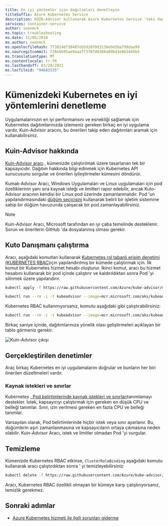 ```yaml
---
title: En iyi yöntemler için dağıtımları denetleyin
titleSuffix: Azure Kubernetes Service
description: KUIN-Advisor kullanarak Azure Kubernetes Service 'teki dağıtımlarınızdaki en iyi yöntemlerin uygulanmasını nasıl denetleyeceğinizi öğrenin
services: container-service
author: seanmck
ms.topic: troubleshooting
ms.date: 11/05/2018
ms.author: seanmck
ms.openlocfilehash: 7730146f30487eb5d20f0d3138e9e5ba799daa99
ms.sourcegitcommit: f28ebb95ae9aaaff3f87d8388a09b41e0b3445b5
ms.translationtype: MT
ms.contentlocale: tr-TR
ms.lasthandoff: 03/29/2021
ms.locfileid: "94681535"
---
```

# <a name="checking-for-kubernetes-best-practices-in-your-cluster"></a>Kümenizdeki Kubernetes en iyi yöntemlerini denetleme

Uygulamalarınızın en iyi performansını ve esnekliği sağlamak için Kubernetes dağıtımlarınızda izlemeniz gereken birkaç en iyi uygulama vardır. Kuin-Advisor aracını, bu önerileri takip eden dağıtımları aramak için kullanabilirsiniz.

## <a name="about-kube-advisor"></a>Kuin-Advisor hakkında

[Kuin-Advisor aracı][kube-advisor-github] , kümenizde çalıştırılmak üzere tasarlanan tek bir kapsayıcıdır. Dağıtım hakkında bilgi edinmek için Kubernetes API sunucusunu sorgular ve önerilen iyileştirmeler kümesini döndürür.

Kumak-Advisor Aracı, Windows Uygulamaları ve Linux uygulamaları için pod özelliklerinin yanı sıra kaynak isteği ve limitleri rapor edebilir, ancak Kuto-Advisor aracının kendisi bir Linux pod üzerinde zamanlanmalıdır. Pod 'un yapılandırmasındaki [düğüm seçicisini][k8s-node-selector] kullanarak belirli bir işletim sistemine sahip bir düğüm havuzunda çalışacak bir pod zamanlayabilirsiniz.

> [!NOTE]
> Kuin-Advisor Aracı, Microsoft tarafından en iyi çaba temelinde desteklenir. Sorun ve önerilerin GitHub 'da dosyalanmış olması gerekir.

## <a name="running-kube-advisor"></a>Kuto Danışmanı çalıştırma

Aracı, aşağıdaki komutları kullanarak [Kubernetes rol tabanlı erişim denetimi (KUBERNETES RBAC)](./azure-ad-integration-cli.md)için yapılandırılmış bir kümede çalıştırmak için. İlk komut bir Kubernetes hizmet hesabı oluşturur. İkinci komut, aracı bu hizmet hesabını kullanarak bir pod içinde çalıştırır ve kaldırıldıktan sonra Pod 'yi silinmek üzere yapılandırır. 

```bash
kubectl apply -f https://raw.githubusercontent.com/Azure/kube-advisor/master/sa.yaml

kubectl run --rm -i -t kubeadvisor --image=mcr.microsoft.com/aks/kubeadvisor --restart=Never --overrides="{ \"apiVersion\": \"v1\", \"spec\": { \"serviceAccountName\": \"kube-advisor\" } }" --namespace default
```

Kubernetes RBAC kullanmıyorsanız, komutu aşağıdaki gibi çalıştırabilirsiniz:

```bash
kubectl run --rm -i -t kubeadvisor --image=mcr.microsoft.com/aks/kubeadvisor --restart=Never
```

Birkaç saniye içinde, dağıtımlarınıza yönelik olası geliştirmeleri açıklayan bir tablo görmeniz gerekir.

![Kuin-Advisor çıkışı](media/kube-advisor-tool/kube-advisor-output.png)

## <a name="checks-performed"></a>Gerçekleştirilen denetimler

Araç birkaç Kubernetes en iyi uygulamalarını doğrular ve bunların her biri önerilen düzeltmeleri vardır.

### <a name="resource-requests-and-limits"></a>Kaynak istekleri ve sınırlar

Kubernetes [, Pod belirtimlerinde kaynak istekleri ve sınırları][kube-cpumem]tanımlamayı destekler. İstek, kapsayıcıyı çalıştırmak için gereken en düşük CPU ve belleği tanımlar. Sınır, izin verilmesi gereken en fazla CPU ve belleği tanımlar.

Varsayılan olarak, Pod belirtimlerinde hiçbir istek veya sınır ayarlanır. Bu, düğümlerin aşırı zamanlanmasına ve kapsayıcıların ortaya çıkmasına neden olabilir. Kuin-Advisor Aracı, istek ve limitler olmadan Pod 'yi vurgular.

## <a name="cleaning-up"></a>Temizleme

Kümenizde Kubernetes RBAC etkinse, `ClusterRoleBinding` aşağıdaki komutu kullanarak aracı çalıştırdıktan sonra ' yi temizleyebilirsiniz:

```bash
kubectl delete -f https://raw.githubusercontent.com/Azure/kube-advisor/master/sa.yaml
```

Aracı, Kubernetes RBAC özellikli olmayan bir kümeye karşı çalıştırıyorsanız, temizlik gerekmez.

## <a name="next-steps"></a>Sonraki adımlar

- [Azure Kubernetes hizmeti ile ilgili sorunları giderme](troubleshooting.md)

<!-- RESOURCES -->

[kube-cpumem]: https://github.com/Azure/azure-quickstart-templates
[kube-advisor-github]: https://github.com/azure/kube-advisor
[k8s-node-selector]: concepts-clusters-workloads.md#node-selectors
